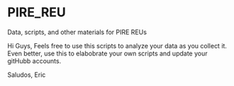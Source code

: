 # PIRE_REU
Data, scripts, and other materials for PIRE REUs

Hi Guys,
Feels free to use this scripts to analyze your data as you collect it. Even better, use this to elabobrate your own scripts and update your gitHubb accounts.

Saludos,
Eric


